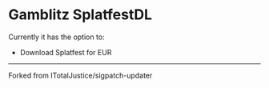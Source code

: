 # Gamblitz SplatfestDL

Currently it has the option to:

* Download Splatfest for EUR

----

Forked from ITotalJustice/sigpatch-updater
